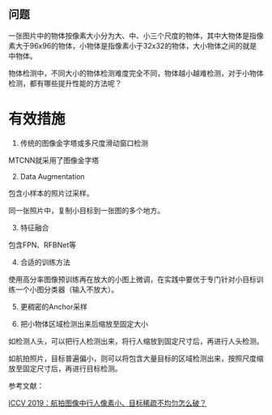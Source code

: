 ## 问题
一张图片中的物体按像素大小分为大、中、小三个尺度的物体，其中大物体是指像素大于96x96的物体，小物体是指像素小于32x32的物体，大小物体之间的就是中物体。

物体检测中，不同大小的物体检测难度完全不同，物体越小越难检测，对于小物体检测，都有哪些提升性能的方法呢？

# 有效措施

1. 传统的图像金字塔或多尺度滑动窗口检测

MTCNN就采用了图像金字塔

2. Data Augmentation

包含小样本的照片过采样。

同一张照片中，复制小目标到一张图的多个地方。

3. 特征融合

包含FPN、RFBNet等

4. 合适的训练方法

使用高分率图像预训练再在放大的小图上微调，在实践中要优于专门针对小目标训练一个小图分类器（输入不放大）。

5. 更稠密的Anchor采样

6. 把小物体区域检测出来后缩放至固定大小

如检测人头，可以把行人检测出来，将行人缩放到固定尺寸后，再进行人头检测。

如航拍照片，目标普遍偏小，则可以将包含大量目标的区域检测出来，按照尺度缩放至固定尺寸后，再进行目标检测。

参考文献：

[ICCV 2019：航拍图像中行人像素小、目标稀疏不均匀怎么破？](https://cloud.tencent.com/developer/article/1518963)